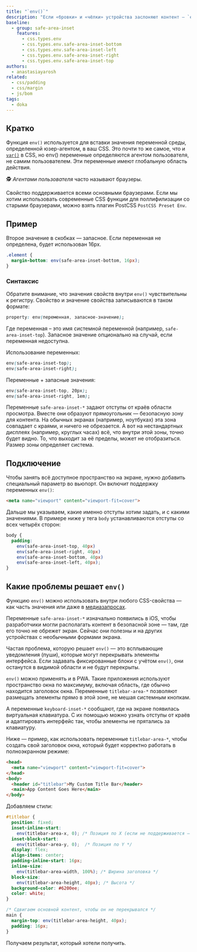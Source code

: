 ```yaml
---
title: "`env()`"
description: "Если «бровки» и «чёлки» устройства заслоняют контент — `env()` придёт на помощь."
baseline:
  - group: safe-area-inset
    features:
      - css.types.env
      - css.types.env.safe-area-inset-bottom
      - css.types.env.safe-area-inset-left
      - css.types.env.safe-area-inset-right
      - css.types.env.safe-area-inset-top
authors:
  - anastasiayarosh
related:
  - css/padding
  - css/margin
  - js/bom
tags:
  - doka
---
```


## Кратко

Функция `env()` используется для вставки значения переменной среды, определенной юзер-агентом, в ваш CSS. Это почти то же самое, что и [`var()`](/css/var/) в CSS, но env() переменные определяются агентом пользователя, не самим пользователем. Эти переменные имеют глобальную область действия.

<aside>

🕵 _Агентами пользователя_ часто называют браузеры.

</aside>

Свойство поддерживается всеми основными браузерами. Если мы хотим использовать современные CSS функции для поллифилизации со старыми браузерами, можно взять плагин PostCSS `PostCSS Preset Env`.

## Пример

Второе значение в скобках — запасное. Если переменная не определена, будет использован 16px.

```css
.element {
  margin-bottom: env(safe-area-inset-bottom, 16px);
}
```

### Синтаксис

Обратите внимание, что значения свойств внутри `env()` чувствительны к регистру. Свойство и значение свойства записываются в таком формате:

```css
property: env(переменная, запасное-значение);
```

Где переменная – это имя системной переменной (например, `safe-area-inset-top`). Запасное значение опционально на случай, если переменная недоступна.

Использование переменных:

```css
env(safe-area-inset-top);
env(safe-area-inset-right);
```

Переменные + запасные значения:

```css
env(safe-area-inset-top, 20px);
env(safe-area-inset-right, 1em);
```

Переменные `safe-area-inset-*` задают отступы от краёв области просмотра. Вместе они образуют прямоугольник — безопасную зону для контента. На обычных экранах (например, ноутбуках) эта зона совпадает с краями, и ничего не обрезается. А вот на нестандартных дисплеях (например, круглых часах) всё, что внутри этой зоны, точно будет видно. То, что выходит за её пределы, может не отобразиться. Размер зоны определяет система.

## Подключение

Чтобы занять всё доступное пространство на экране, нужно добавить специальный параметр во вьюпорт. Он включит поддержку переменных `env()`:

```html
<meta name="viewport" content="viewport-fit=cover">
```

Дальше мы указываем, какие именно отступы хотим задать, и с какими значениями. В примере ниже у тега `body` устанавливаются отступы со всех четырёх сторон:

```css
body {
  padding:
    env(safe-area-inset-top, 40px)
    env(safe-area-inset-right, 40px)
    env(safe-area-inset-bottom, 40px)
    env(safe-area-inset-left, 40px);
}
```

## Какие проблемы решает `env()`

Функцию `env()` можно использовать внутри любого CSS-свойства — как часть значения или даже в [медиазапросах](/css/media/).

Переменные `safe-area-inset-*` изначально появились в iOS, чтобы разработчики могли располагать контент в безопасной зоне — там, где его точно не обрежет экран. Сейчас они полезны и на других устройствах с необычными формами экрана.

Частая проблема, которую решает `env()` — это всплывающие уведомления (пуши), которые могут перекрывать элементы интерфейса. Если задавать фиксированные блоки с учётом `env()`, они останутся в видимой области и не будут перекрыты.

`env()` можно применять и в PWA. Такие приложения используют пространство окна по максимуму, включая область, где обычно находится заголовок окна. Переменные `titlebar-area-*` позволяют размещать элементы прямо в этой зоне, не мешая системным кнопкам.

А переменные `keyboard-inset-*` сообщают, где на экране появилась виртуальная клавиатура. С их помощью можно узнать отступы от краёв и адаптировать интерфейс так, чтобы элементы не прятались за клавиатуру.

Ниже — пример, как использовать переменные `titlebar-area-*`, чтобы создать свой заголовок окна, который будет корректно работать в полноэкранном режиме:

```html
<head>
  <meta name="viewport" content="viewport-fit=cover">
</head>
<body>
  <header id="titlebar">My Custom Title Bar</header>
  <main>App Content Goes Here</main>
</body>
```

Добавляем стили:

```css
#titlebar {
  position: fixed;
  inset-inline-start:
    env(titlebar-area-x, 0); /* Позиция по X (если не поддерживается — 0) */
  inset-block-start:
    env(titlebar-area-y, 0);  /* Позиция по Y */
  display: flex;
  align-items: center;
  padding-inline-start: 16px;
  inline-size:
    env(titlebar-area-width, 100%); /* Ширина заголовка */
  block-size:
    env(titlebar-area-height, 40px); /* Высота */
  background-color: #6200ee;
  color: white;
}

/* Сдвигаем основной контент, чтобы он не перекрывался */
main {
  margin-top: env(titlebar-area-height, 40px);
  padding: 16px;
}
```

Получаем результат, который хотели получить.
